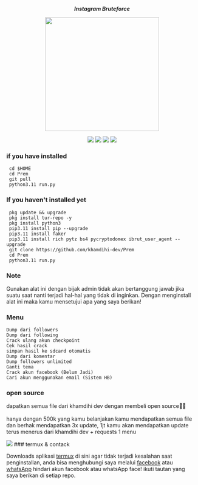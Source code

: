 <p align="center"><i><b>Instagram Bruteforce</i></b></p>
<p align="center"><img src="https://gifdb.com/images/high/glitching-hacker-hub-biwszmcveudzaori.gif" width="300"/></p>
<div align="center">
  <p>
    <img src="https://img.shields.io/badge/Author-KhamdihiDev-green?style=flat-square">
    <img src="https://img.shields.io/badge/Written%20In-Python-green?style=flat-square">
    <img src="https://img.shields.io/badge/Open%20Source-No-yellow?style=flat-square">
    <img src="https://img.shields.io/badge/Premium-Ya-green?style=flat-square">
  </p>
</div>

### if you have installed
   ```
    cd $HOME
    cd Prem
    git pull
    python3.11 run.py
  ```
    
### If you haven't installed yet
   ```
    pkg update && upgrade
    pkg install tur-repo -y 
    pkg install python3
    pip3.11 install pip --upgrade
    pip3.11 install faker
    pip3.11 install rich pytz bs4 pycryptodomex ibrut_user_agent --upgrade
    git clone https://github.com/khamdihi-dev/Prem
    cd Prem
    python3.11 run.py
  ```
### Note
Gunakan alat ini dengan bijak admin tidak akan bertanggung jawab jika suatu saat nanti terjadi hal-hal yang tidak di inginkan.
Dengan menginstall alat ini maka kamu mensetujui apa yang saya berikan!

### Menu
    Dump dari followers
    Dump dari following
    Crack ulang akun checkpoint
    Cek hasil crack
    simpan hasil ke sdcard otomatis
    Dump dari komentar
    Dump followers unlimited
    Ganti tema
    Crack akun facebook (Belum Jadi)
    Cari akun menggunakan email (Sistem HB)

### open source 
   dapatkan semua file dari khamdihi dev dengan membeli open source💫🤩<br><br>
   hanya dengan 500k yang kamu belanjakan kamu mendapatkan semua file dan berhak mendapatkan 3x update, 1jt kamu akan mendapatkan update terus menerus dari khamdihi dev + requests 1 menu
   
   <img src="https://raw.githubusercontent.com/khamdihi-dev/Prem/main/img/20240830_165209.jpg"/>
### termux & contack
<div>
  <p>
    Downloads aplikasi <a href="https://f-droid.org/repo/com.termux_118.apk">termux</a> di sini agar tidak terjadi kesalahan saat penginstallan, anda bisa menghubungi saya melalui <a href="https://web.facebook.com/dWxmYWgu">facebook</a> atau <a href="https://wa.me/+6283853140469">whatsApp</a> hindari akun facebook atau whatsApp face! ikuti tautan yang saya berikan di setiap repo.
</p>
</div>


